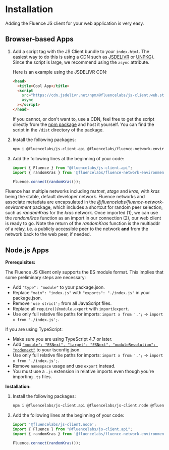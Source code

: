# Installation

Adding the Fluence JS client for your web application is very easy.

## Browser-based Apps

1. Add a script tag with the JS Client bundle to your `index.html`. The easiest way to do this is using a CDN such as [JSDELIVR](https://www.jsdelivr.com/) or [UNPKG](https://unpkg.com/)). Since the script is large, we recommend using the `async` attribute.

   Here is an example using the JSDELIVR CDN:

   ```html
   <head>
     <title>Cool App</title>
     <script
       src="https://cdn.jsdelivr.net/npm/@fluencelabs/js-client.web.standalone@0.13.3/dist/js-client.min.js"
       async
     ></script>
   </head>
   ```

   If you cannot, or don't want to, use a CDN, feel free to get the script directly from the [npm package](https://www.npmjs.com/package/@fluencelabs/js-client.web.standalone) and host it yourself. You can find the script in the `/dist` directory of the package.

2. Install the following packages:

   ```bash
   npm i @fluencelabs/js-client.api @fluencelabs/fluence-network-environment
   ```

3. Add the following lines at the beginning of your code:

   ```js
   import { Fluence } from "@fluencelabs/js-client.api";
   import { randomKras } from '@fluencelabs/fluence-network-environment';           // 1

   Fluence.connect(randomKras());                                                   // 2
   ```

Fluence has multiple networks including *testnet*, *stage* and *kras*, with *kras* being the stable, default developer network. Fluence networks and associate metadata are encapsulated in the *@fluencelabs/fluence-network-environment* package, which includes a shortcut for random peer selection, such as *randomKras* for the *kras* network. Once imported (1), we can use the *randomKras* function as an import in our connection (2), our web client is ready to go. Note the return of the *randomKras* function is the multiaddr of a relay, i.e. a publicly accessible peer to the network **and** from the network back to the web peer, if needed.

## Node.js Apps

**Prerequisites:**

The Fluence JS Client only supports the ES module format. This implies that some preliminary steps are necessary:

- Add `"type": "module"` to your package.json.
- Replace `"main": "index.js"` with `"exports": "./index.js"` in your package.json.
- Remove `'use strict';` from all JavaScript files.
- Replace all `require()`/`module.export` with `import`/`export`.
- Use only full relative file paths for imports: `import x from '.';` → `import x from './index.js';`.

If you are using TypeScript:

- Make sure you are using TypeScript 4.7 or later.
- Add [`"module": "ESNext", "target": "ESNext", "moduleResolution": "nodenext"`](https://www.typescriptlang.org/tsconfig#module) to your tsconfig.json.
- Use only full relative file paths for imports: `import x from '.';` → `import x from './index.js';`.
- Remove `namespace` usage and use `export` instead.
- You must use a `.js` extension in relative imports even though you're importing `.ts` files.

**Installation:**

1. Install the following packages:

   ```sh
   npm i @fluencelabs/js-client.api @fluencelabs/js-client.node @fluencelabs/fluence-network-environment
   ```

2. Add the following lines at the beginning of your code:

   ```js
   import '@fluencelabs/js-client.node';
   import { Fluence } from "@fluencelabs/js-client.api";
   import { randomKras } from '@fluencelabs/fluence-network-environment';

   Fluence.connect(randomKras());
   ```

